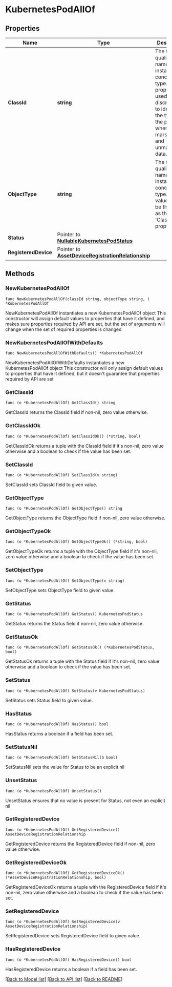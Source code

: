 # KubernetesPodAllOf

## Properties

Name | Type | Description | Notes
------------ | ------------- | ------------- | -------------
**ClassId** | **string** | The fully-qualified name of the instantiated, concrete type. This property is used as a discriminator to identify the type of the payload when marshaling and unmarshaling data. | [default to "kubernetes.Pod"]
**ObjectType** | **string** | The fully-qualified name of the instantiated, concrete type. The value should be the same as the &#39;ClassId&#39; property. | [default to "kubernetes.Pod"]
**Status** | Pointer to [**NullableKubernetesPodStatus**](kubernetes.PodStatus.md) |  | [optional] 
**RegisteredDevice** | Pointer to [**AssetDeviceRegistrationRelationship**](asset.DeviceRegistration.Relationship.md) |  | [optional] 

## Methods

### NewKubernetesPodAllOf

`func NewKubernetesPodAllOf(classId string, objectType string, ) *KubernetesPodAllOf`

NewKubernetesPodAllOf instantiates a new KubernetesPodAllOf object
This constructor will assign default values to properties that have it defined,
and makes sure properties required by API are set, but the set of arguments
will change when the set of required properties is changed

### NewKubernetesPodAllOfWithDefaults

`func NewKubernetesPodAllOfWithDefaults() *KubernetesPodAllOf`

NewKubernetesPodAllOfWithDefaults instantiates a new KubernetesPodAllOf object
This constructor will only assign default values to properties that have it defined,
but it doesn't guarantee that properties required by API are set

### GetClassId

`func (o *KubernetesPodAllOf) GetClassId() string`

GetClassId returns the ClassId field if non-nil, zero value otherwise.

### GetClassIdOk

`func (o *KubernetesPodAllOf) GetClassIdOk() (*string, bool)`

GetClassIdOk returns a tuple with the ClassId field if it's non-nil, zero value otherwise
and a boolean to check if the value has been set.

### SetClassId

`func (o *KubernetesPodAllOf) SetClassId(v string)`

SetClassId sets ClassId field to given value.


### GetObjectType

`func (o *KubernetesPodAllOf) GetObjectType() string`

GetObjectType returns the ObjectType field if non-nil, zero value otherwise.

### GetObjectTypeOk

`func (o *KubernetesPodAllOf) GetObjectTypeOk() (*string, bool)`

GetObjectTypeOk returns a tuple with the ObjectType field if it's non-nil, zero value otherwise
and a boolean to check if the value has been set.

### SetObjectType

`func (o *KubernetesPodAllOf) SetObjectType(v string)`

SetObjectType sets ObjectType field to given value.


### GetStatus

`func (o *KubernetesPodAllOf) GetStatus() KubernetesPodStatus`

GetStatus returns the Status field if non-nil, zero value otherwise.

### GetStatusOk

`func (o *KubernetesPodAllOf) GetStatusOk() (*KubernetesPodStatus, bool)`

GetStatusOk returns a tuple with the Status field if it's non-nil, zero value otherwise
and a boolean to check if the value has been set.

### SetStatus

`func (o *KubernetesPodAllOf) SetStatus(v KubernetesPodStatus)`

SetStatus sets Status field to given value.

### HasStatus

`func (o *KubernetesPodAllOf) HasStatus() bool`

HasStatus returns a boolean if a field has been set.

### SetStatusNil

`func (o *KubernetesPodAllOf) SetStatusNil(b bool)`

 SetStatusNil sets the value for Status to be an explicit nil

### UnsetStatus
`func (o *KubernetesPodAllOf) UnsetStatus()`

UnsetStatus ensures that no value is present for Status, not even an explicit nil
### GetRegisteredDevice

`func (o *KubernetesPodAllOf) GetRegisteredDevice() AssetDeviceRegistrationRelationship`

GetRegisteredDevice returns the RegisteredDevice field if non-nil, zero value otherwise.

### GetRegisteredDeviceOk

`func (o *KubernetesPodAllOf) GetRegisteredDeviceOk() (*AssetDeviceRegistrationRelationship, bool)`

GetRegisteredDeviceOk returns a tuple with the RegisteredDevice field if it's non-nil, zero value otherwise
and a boolean to check if the value has been set.

### SetRegisteredDevice

`func (o *KubernetesPodAllOf) SetRegisteredDevice(v AssetDeviceRegistrationRelationship)`

SetRegisteredDevice sets RegisteredDevice field to given value.

### HasRegisteredDevice

`func (o *KubernetesPodAllOf) HasRegisteredDevice() bool`

HasRegisteredDevice returns a boolean if a field has been set.


[[Back to Model list]](../README.md#documentation-for-models) [[Back to API list]](../README.md#documentation-for-api-endpoints) [[Back to README]](../README.md)


